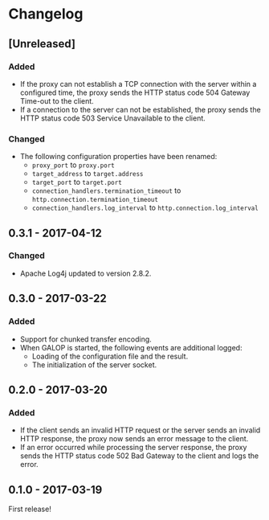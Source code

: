 # Changelog


## [Unreleased]

### Added

- If the proxy can not establish a TCP connection with the server within a
  configured time, the proxy sends the HTTP status code 504 Gateway Time-out
  to the client.
- If a connection to the server can not be established, the proxy sends the
  HTTP status code 503 Service Unavailable to the client.
  
### Changed

- The following configuration properties have been renamed:
    - `proxy_port` to `proxy.port`
    - `target_address` to `target.address`
    - `target_port` to `target.port`
    - `connection_handlers.termination_timeout` to `http.connection.termination_timeout`
    - `connection_handlers.log_interval` to `http.connection.log_interval`


## 0.3.1 - 2017-04-12

### Changed

- Apache Log4j updated to version 2.8.2.


## 0.3.0 - 2017-03-22

### Added

- Support for chunked transfer encoding.
- When GALOP is started, the following events are additional logged:
  - Loading of the configuration file and the result.
  - The initialization of the server socket.


## 0.2.0 - 2017-03-20

### Added

- If the client sends an invalid HTTP request or the server sends an invalid
  HTTP response, the proxy now sends an error message to the client.
- If an error occurred while processing the server response, the proxy sends
  the HTTP status code 502 Bad Gateway to the client and logs the error.


## 0.1.0 - 2017-03-19

First release!

